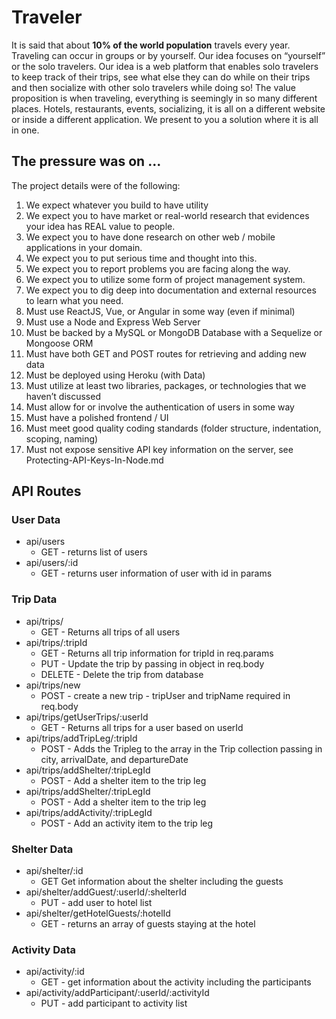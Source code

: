 # Traveler

It is said that about **10% of the world population** travels every year. Traveling can occur in groups or by yourself. Our idea focuses on “yourself” or the solo travelers. Our idea is a web platform that enables solo travelers to keep track of their trips, see what else they can do while on their trips and then socialize with other solo travelers while doing so! The value proposition is when traveling, everything is seemingly in so many different places. Hotels, restaurants, events, socializing, it is all on a different website or inside a different application. We present to you a solution where it is all in one.

## The pressure was on ...

The project details were of the following:

1.  We expect whatever you build to have utility
2.  We expect you to have market or real-world research that evidences your idea has REAL value to people.
3.  We expect you to have done research on other web / mobile applications in your domain.
4.  We expect you to put serious time and thought into this.
5.  We expect you to report problems you are facing along the way.
6.  We expect you to utilize some form of project management system.
7.  We expect you to dig deep into documentation and external resources to learn what you need.
8.  Must use ReactJS, Vue, or Angular in some way (even if minimal)
9.  Must use a Node and Express Web Server
10. Must be backed by a MySQL or MongoDB Database with a Sequelize or Mongoose ORM
11. Must have both GET and POST routes for retrieving and adding new data
12. Must be deployed using Heroku (with Data)
13. Must utilize at least two libraries, packages, or technologies that we haven’t discussed
14. Must allow for or involve the authentication of users in some way
15. Must have a polished frontend / UI
16. Must meet good quality coding standards (folder structure, indentation, scoping, naming)
17. Must not expose sensitive API key information on the server, see Protecting-API-Keys-In-Node.md

## API Routes

### User Data

- api/users
  - GET - returns list of users
- api/users/:id
  - GET - returns user information of user with id in params

### Trip Data

- api/trips/
  - GET - Returns all trips of all users
- api/trips/:tripId
  - GET - Returns all trip information for tripId in req.params
  - PUT - Update the trip by passing in object in req.body
  - DELETE - Delete the trip from database
- api/trips/new
  - POST - create a new trip - tripUser and tripName required in req.body
- api/trips/getUserTrips/:userId
  - GET - Returns all trips for a user based on userId
- api/trips/addTripLeg/:tripId
  - POST - Adds the Tripleg to the array in the Trip collection passing in city, arrivalDate, and departureDate
- api/trips/addShelter/:tripLegId
  - POST - Add a shelter item to the trip leg
- api/trips/addShelter/:tripLegId
  - POST - Add a shelter item to the trip leg
- api/trips/addActivity/:tripLegId
  - POST - Add an activity item to the trip leg

### Shelter Data

- api/shelter/:id
  - GET Get information about the shelter including the guests
- api/shelter/addGuest/:userId/:shelterId
  - PUT - add user to hotel list
- api/shelter/getHotelGuests/:hotelId
  - GET - returns an array of guests staying at the hotel

### Activity Data

- api/activity/:id
  - GET - get information about the activity including the participants
- api/activity/addParticipant/:userId/:activityId
  - PUT - add participant to activity list
